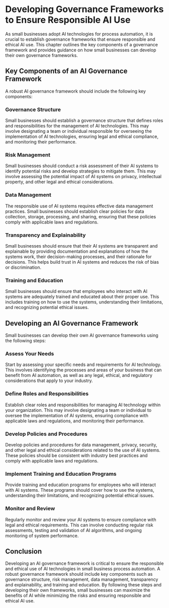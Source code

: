 Developing Governance Frameworks to Ensure Responsible AI Use
========================================================================================================================================

As small businesses adopt AI technologies for process automation, it is crucial to establish governance frameworks that ensure responsible and ethical AI use. This chapter outlines the key components of a governance framework and provides guidance on how small businesses can develop their own governance frameworks.

Key Components of an AI Governance Framework
--------------------------------------------

A robust AI governance framework should include the following key components:

### Governance Structure

Small businesses should establish a governance structure that defines roles and responsibilities for the management of AI technologies. This may involve designating a team or individual responsible for overseeing the implementation of AI technologies, ensuring legal and ethical compliance, and monitoring their performance.

### Risk Management

Small businesses should conduct a risk assessment of their AI systems to identify potential risks and develop strategies to mitigate them. This may involve assessing the potential impact of AI systems on privacy, intellectual property, and other legal and ethical considerations.

### Data Management

The responsible use of AI systems requires effective data management practices. Small businesses should establish clear policies for data collection, storage, processing, and sharing, ensuring that these policies comply with applicable laws and regulations.

### Transparency and Explainability

Small businesses should ensure that their AI systems are transparent and explainable by providing documentation and explanations of how the systems work, their decision-making processes, and their rationale for decisions. This helps build trust in AI systems and reduces the risk of bias or discrimination.

### Training and Education

Small businesses should ensure that employees who interact with AI systems are adequately trained and educated about their proper use. This includes training on how to use the systems, understanding their limitations, and recognizing potential ethical issues.

Developing an AI Governance Framework
-------------------------------------

Small businesses can develop their own AI governance frameworks using the following steps:

### Assess Your Needs

Start by assessing your specific needs and requirements for AI technology. This involves identifying the processes and areas of your business that can benefit from AI automation, as well as any legal, ethical, and regulatory considerations that apply to your industry.

### Define Roles and Responsibilities

Establish clear roles and responsibilities for managing AI technology within your organization. This may involve designating a team or individual to oversee the implementation of AI systems, ensuring compliance with applicable laws and regulations, and monitoring their performance.

### Develop Policies and Procedures

Develop policies and procedures for data management, privacy, security, and other legal and ethical considerations related to the use of AI systems. These policies should be consistent with industry best practices and comply with applicable laws and regulations.

### Implement Training and Education Programs

Provide training and education programs for employees who will interact with AI systems. These programs should cover how to use the systems, understanding their limitations, and recognizing potential ethical issues.

### Monitor and Review

Regularly monitor and review your AI systems to ensure compliance with legal and ethical requirements. This can involve conducting regular risk assessments, testing and validation of AI algorithms, and ongoing monitoring of system performance.

Conclusion
----------

Developing an AI governance framework is critical to ensure the responsible and ethical use of AI technologies in small business process automation. A robust governance framework should include key components such as governance structure, risk management, data management, transparency and explainability, and training and education. By following these steps and developing their own frameworks, small businesses can maximize the benefits of AI while minimizing the risks and ensuring responsible and ethical AI use.
